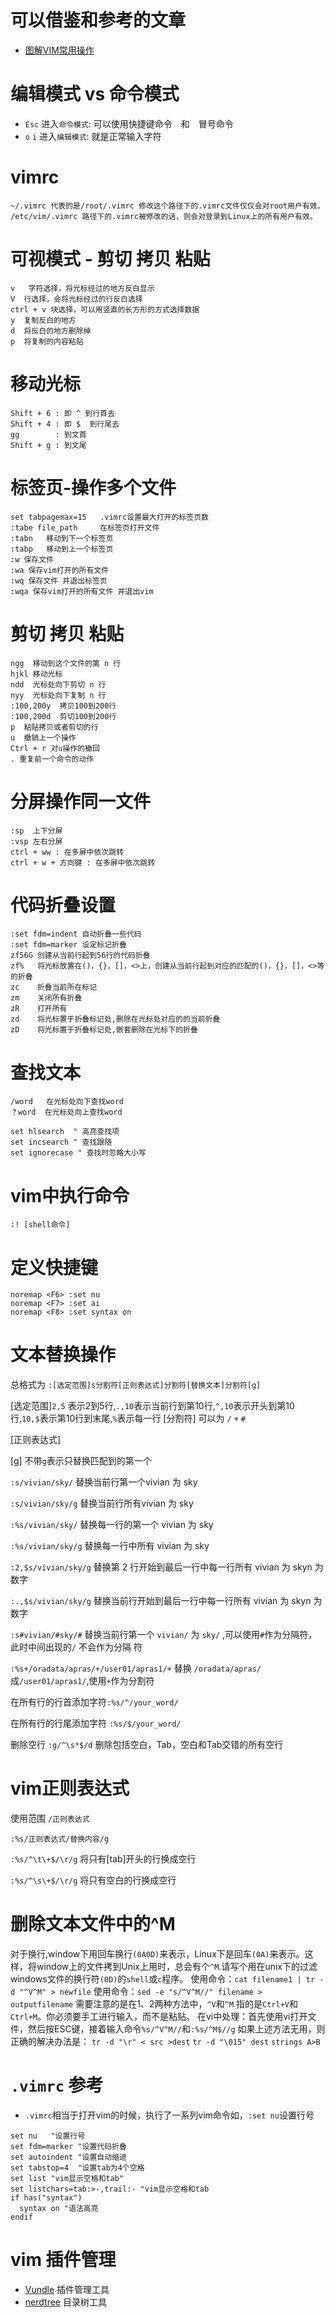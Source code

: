 # 可以借鉴和参考的文章
- [图解VIM常用操作](http://blog.csdn.net/marksinoberg/article/details/77595574)

# 编辑模式 vs 命令模式
- `Esc` 进入`命令模式`: 可以使用快捷键命令　和　冒号命令
- `o` `i` 进入`编辑模式`: 就是正常输入字符

# vimrc
```
~/.vimrc 代表的是/root/.vimrc 修改这个路径下的.vimrc文件仅仅会对root用户有效。
/etc/vim/.vimrc 路径下的.vimrc被修改的话，则会对登录到Linux上的所有用户有效。
```


# 可视模式 - 剪切 拷贝 粘贴
```
v   字符选择，将光标经过的地方反白显示
V  行选择，会将光标经过的行反白选择
ctrl + v 块选择，可以用竖直的长方形的方式选择数据
y  复制反白的地方
d  将反白的地方删除掉
p  将复制的内容粘贴
```

# 移动光标
```
Shift + 6 : 即 ^ 到行首去
Shift + 4 : 即 $  到行尾去
gg        : 到文首
Shift + g : 到文尾
```



# 标签页-操作多个文件
```
set tabpagemax=15   .vimrc设置最大打开的标签页数
:tabe file_path     在标签页打开文件
:tabn   移动到下一个标签页
:tabp   移动到上一个标签页
:w 保存文件
:wa 保存vim打开的所有文件
:wq 保存文件 并退出标签页
:wqa 保存vim打开的所有文件 并退出vim
```

# 剪切 拷贝 粘贴
```
ngg  移动到这个文件的第 n 行
hjkl 移动光标
ndd  光标处向下剪切 n 行
nyy  光标处向下复制 n 行
:100,200y  拷贝100到200行
:100,200d  剪切100到200行
p  粘贴拷贝或者剪切的行
u  撤销上一个操作
Ctrl + r 对u操作的撤回
. 重复前一个命令的动作
```

# 分屏操作同一文件
```
:sp  上下分屏
:vsp 左右分屏
ctrl + ww : 在多屏中依次跳转
ctrl + w + 方向键 : 在多屏中依次跳转
```

# 代码折叠设置
```
:set fdm=indent 自动折叠一些代码
:set fdm=marker 设定标记折叠
zf56G 创建从当前行起到56行的代码折叠
zf%   将光标放置在()，{}，[]，<>上，创建从当前行起到对应的匹配的()，{}，[]，<>等的折叠
zc    折叠当前所在标记
zm    关闭所有折叠
zR    打开所有
zd    将光标置于折叠标记处,删除在光标处对应的的当前折叠
zD    将光标置于折叠标记处,嵌套删除在光标下的折叠
```

# 查找文本
```
/word   在光标处向下查找word
？word  在光标处向上查找word
```

```
set hlsearch  " 高亮查找项
set incsearch " 查找跟随
set ignorecase " 查找时忽略大小写
```

# vim中执行命令
```
:! [shell命令]
```

# 定义快捷键
```
noremap <F6> :set nu
noremap <F7> :set ai
noremap <F8> :set syntax on
```

# 文本替换操作
总格式为 `:[选定范围]s分割符[正则表达式]分割符[替换文本]分割符[g]`

[选定范围]`2,5` 表示2到5行,`.,10`表示当前行到第10行,`^,10`表示开头到第10行,`10,$`表示第10行到末尾,`%`表示每一行
[分割符] 可以为 `/` `+` `#`

[正则表达式]

[g] 不带`g`表示只替换匹配到的第一个

`:s/vivian/sky/` 替换当前行第一个vivian 为 sky

`:s/vivian/sky/g` 替换当前行所有vivian 为 sky

`:%s/vivian/sky/` 替换每一行的第一个 vivian 为 sky

`:%s/vivian/sky/g` 替换每一行中所有 vivian 为 sky

`:2,$s/vivian/sky/g` 替换第 2 行开始到最后一行中每一行所有 vivian 为 skyn 为数字

`:.,$s/vivian/sky/g` 替换当前行开始到最后一行中每一行所有 vivian 为 skyn 为数字

`:s#vivian/#sky/#` 替换当前行第一个 `vivian/` 为 `sky/` ,可以使用`#`作为分隔符，此时中间出现的`/` 不会作为分隔
符

`:%s+/oradata/apras/+/user01/apras1/+` 替换 `/oradata/apras/`成`/user01/apras1/`,使用`+`作为分割符

在所有行的行首添加字符`:%s/^/your_word/`

在所有行的行尾添加字符 `:%s/$/your_word/`

删除空行 `:g/^\s*$/d` 删除包括空白，Tab，空白和Tab交错的所有空行


# vim正则表达式
使用范围
`/正则表达式`

`:%s/正则表达式/替换内容/g`

`:%s/^\t\+$/\r/g` 将只有[tab]开头的行换成空行

`:%s/^\s\+$/\r/g` 将只有空白的行换成空行

# 删除文本文件中的^M
对于换行,window下用回车换行`(0A0D)`来表示，Linux下是回车`(0A)`来表示。这样，将window上的文件拷到Unix上用时，总会有个`^M`.请写个用在unix下的过滤windows文件的换行符`(0D)`的`shell`或`c`程序。
使用命令：`cat filename1 | tr -d "^V^M" > newfile`
使用命令：`sed -e "s/^V^M//" filename > outputfilename` 需要注意的是在1、2两种方法中，`^V`和`^M` 指的是`Ctrl+V`和`Ctrl+M`。你必须要手工进行输入，而不是粘贴。
在vi中处理：首先使用vi打开文件，然后按ESC键，接着输入命令`%s/^V^M//`和`:%s/^M$//g`
如果上述方法无用，则正确的解决办法是：
`tr -d "\r" < src >dest`
`tr -d "\015" dest`
`strings A>B`


# `.vimrc` 参考
- `.vimrc`相当于打开vim的时候，执行了一系列vim命令如，`:set nu`设置行号  

```vim
set nu   "设置行号
set fdm=marker "设置代码折叠
set autoindent "设置自动缩进
set tabstop=4  "设置tab为4个空格
set list "vim显示空格和tab"
set listchars=tab:>-,trail:- "vim显示空格和tab
if has("syntax")
  syntax on "语法高亮
endif
```

# vim 插件管理
- [Vundle](https://github.com/VundleVim/Vundle.vim) 插件管理工具
- [nerdtree](https://github.com/scrooloose/nerdtree) 目录树工具
